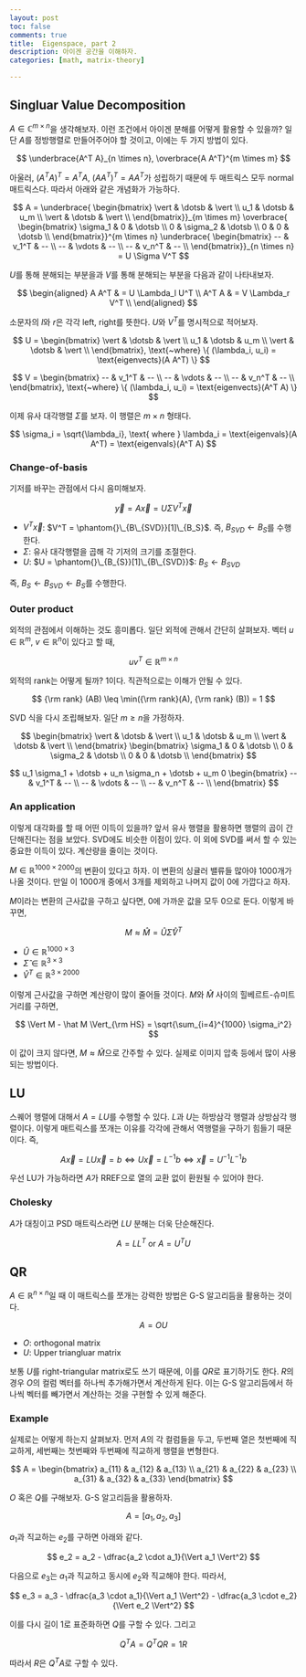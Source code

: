 ```yaml
---
layout: post
toc: false
comments: true
title:  Eigenspace, part 2
description: 아이겐 공간을 이해하자.  
categories: [math, matrix-theory]

---
```


## Singluar Value Decomposition

$A \in \mathbb C^{m \times n}$을 생각해보자. 이런 조건에서 아이겐 분해를 어떻게 활용할 수 있을까? 일단 $A$를 정방행렬로 만들어주어야 할 것이고, 이에는 두 가지 방법이 있다. 

$$
\underbrace{A^T A}_{n \times n}, \overbrace{A A^T}^{m \times m}
$$

아울러, $(A^T A)^T = A^T A$, $(AA^T)^T = A A^T$가 성립하기 때문에 두 매트릭스 모두 normal 매트릭스다. 따라서 아래와 같은 개념화가 가능하다. 

$$
A = 
\underbrace{
\begin{bmatrix}
\vert & \dotsb & \vert \\
u_1 & \dotsb & u_m \\
\vert & \dotsb & \vert \\
\end{bmatrix}}_{m \times m}
\overbrace{
\begin{bmatrix}
\sigma_1 & 0 & \dotsb \\
0 & \sigma_2 & \dotsb \\
0 & 0 & \dotsb \\
\end{bmatrix}}^{m \times n}
\underbrace{
\begin{bmatrix}
-- & v_1^T & -- \\
-- & \vdots & -- \\
-- & v_n^T & -- \\
\end{bmatrix}}_{n \times n} =
U \Sigma V^T
$$

$U$를 통해 분해되는 부분을과 $V$를 통해 분해되는 부분을 다음과 같이 나타내보자. 

$$
\begin{aligned}
A A^T & = U \Lambda_l U^T \\
A^T A & = V \Lambda_r V^T \\
\end{aligned}
$$

소문자의 $l$와 $r$은 각각 left, right를 뜻한다. $U$와 $V^T$를 명시적으로 적어보자. 


$$
U = 
\begin{bmatrix}
\vert & \dotsb & \vert \\
u_1 & \dotsb & u_m \\
\vert & \dotsb & \vert \\
\end{bmatrix}, \text{~where}
\{ (\lambda_i, u_i) = \text{eigenvects}(A A^T) \}
$$

$$
V = 
\begin{bmatrix}
-- & v_1^T & -- \\
-- & \vdots & -- \\
-- & v_n^T & -- \\
\end{bmatrix}, \text{~where}
\{ (\lambda_i, u_i) = \text{eigenvects}(A^T A) \}
$$

이제  유사 대각행렬 $\Sigma$를 보자. 이 행렬은 $m \times n$ 형태다. 

$$
\sigma_i = \sqrt{\lambda_i}, \text{ where } \lambda_i = \text{eigenvals}(A A^T) = \text{eigenvals}(A^T A) 
$$

### Change-of-basis 

기저를 바꾸는 관점에서 다시 음미해보자. 

$$
\vec y = A \vec x = U \Sigma V^T \vec x
$$

- $V^T \vec x$: $V^T = \phantom{}\_{B\_{SVD}}[1]\_{B_S}$. 즉, $B_{SVD} \leftarrow B_S$를 수행한다. 
- $\Sigma$: 유사 대각행렬을 곱해 각 기저의 크기를 조절한다. 
- $U$: $U = \phantom{}\_{B_{S}}[1]\_{B\_{SVD}}$: $B_{S} \leftarrow B_{SVD}$

즉, $B_S \leftarrow B_{SVD} \leftarrow B_S$를 수행한다. 

### Outer product 

외적의 관점에서 이해하는 것도 흥미롭다. 일단 외적에 관해서 간단히 살펴보자. 벡터 $u \in \mathbb R^m$, $v \in \mathbb R^n$이 있다고 할 때, 

$$
u v^T \in \mathbb R^{m \times n}
$$

외적의 rank는 어떻게 될까? 1이다. 직관적으로는 이해가 안될 수 있다. 

$$
{\rm rank} (AB) \leq \min({\rm rank}(A), {\rm rank} (B)) =  1
$$

SVD 식을 다시 조립해보자. 일단 $m \geq n$을 가정하자. 

$$
\begin{bmatrix}
\vert & \dotsb & \vert \\
u_1 & \dotsb & u_m \\
\vert & \dotsb & \vert \\
\end{bmatrix}
\begin{bmatrix}
\sigma_1 & 0 & \dotsb \\
0 & \sigma_2 & \dotsb \\
0 & 0 & \dotsb \\
\end{bmatrix} 
$$

$$
u_1 \sigma_1 + \dotsb + u_n \sigma_n + \dotsb + u_m 0
\begin{bmatrix}
-- & v_1^T & -- \\
-- & \vdots & -- \\
-- & v_n^T & -- \\
\end{bmatrix}
$$

### An application 

이렇게 대각화를 할 때 어떤 이득이 있을까? 앞서 유사 행렬을 활용하면 행렬의 곱이 간단해진다는 점을 보았다. SVD에도 비슷한 이점이 있다. 이 외에 SVD를 써서 할 수 있는 중요한 이득이 있다. 계산량을 줄이는 것이다. 

$M \in \mathbb R^{1000 \times 2000}$의 변환이 있다고 하자. 이 변환의 싱귤러 밸류들 많아야 1000개가 나올 것이다. 만일 이 1000개 중에서 3개를 제외하고 나머지 값이 0에 가깝다고 하자.

$M$이라는 변환의 근사값을 구하고 싶다면, 0에 가까운 값을 모두 0으로 둔다. 이렇게 바꾸면, 

$$
M \approx \hat M = \hat U \hat \Sigma \hat V^T
$$ 

- $\hat U \in \mathbb R^{1000 \times 3}$ 
- $\hat \Sigma \in \mathbb R^{3 \times 3}$
- $\hat V^T \in \mathbb R^{3 \times 2000}$

이렇게 근사값을 구하면 계산량이 많이 줄어들 것이다. $M$와 $\hat M$ 사이의 힐베르트-슈미트 거리를 구하면, 

$$
\Vert M - \hat M \Vert_{\rm HS} = \sqrt{\sum_{i=4}^{1000} \sigma_i^2}
$$

이 값이 크지 않다면, $M \approx \hat M$으로 간주할 수 있다. 실제로 이미지 압축 등에서 많이 사용되는 방법이다. 

## LU 

스퀘어 행렬에 대해서 $A = LU$를 수행할 수 있다. $L$과 $U$는 하방삼각 행렬과 상방삼각 행렬이다. 이렇게 매트릭스를 쪼개는 이유를 각각에 관해서 역행렬을 구하기 힘들기 때문이다. 즉, 

$$
A \vec x = LU \vec x = b \Leftrightarrow U \vec x = L^{-1}b \Leftrightarrow \vec x = U^{-1}L^{-1}b
$$

우선 LU가 가능하라면 $A$가 RREF으로 열의 교환 없이 환원될 수 있어야 한다. 

### Cholesky

$A$가 대칭이고 PSD 매트릭스라면 $LU$ 분해는 더욱 단순해진다. 

$$
A = L L^T \text{ or } A = U^T U 
$$
 
## QR 

$A \in \mathbb R^{n \times n}$일 때 이 매트릭스를 쪼개는 강력한 방법은 G-S 알고리듬을 활용하는 것이다. 

$$
A = O U 
$$

- $O$: orthogonal matrix 
- $U$: Upper triangluar matrix 

보통 $U$를 right-triangular matrix로도 쓰기 때문에, 이를 $QR$로 표기하기도 한다. $R$의 경우 $O$의 컬럼 벡터를 하나씩 추가해가면서 계산하게 된다. 이는 G-S 알고리듬에서 하나씩 벡터를 빼가면서 계산하는 것을 구현할 수 있게 해준다. 

### Example 

실제로는 어떻게 하는지 살펴보자. 먼저 $A$의 각 컬럼들을 두고, 두번째 열은 첫번째에 직교하게, 세번째는 첫번째와 두번째에 직교하게 행렬을 변형한다. 

$$
A = 
\begin{bmatrix}
a_{11} & a_{12} & a_{13} \\
a_{21} & a_{22} & a_{23} \\
a_{31} & a_{32} & a_{33} 
\end{bmatrix}
$$

$O$ 혹은 $Q$를 구해보자. G-S 알고리듬을 활용하자. 

$$
A = [a_1, a_2, a_3]
$$

$a_1$과 직교하는 $e_2$를 구하면 아래와 같다. 

$$
e_2 = a_2 - \dfrac{a_2 \cdot a_1}{\Vert a_1 \Vert^2}
$$

다음으로 $e_3$는 $a_1$과 직교하고 동시에 $e_2$와 직교해야 한다. 따라서, 

$$
e_3 = a_3 - \dfrac{a_3 \cdot a_1}{\Vert a_1 \Vert^2} - \dfrac{a_3 \cdot e_2}{\Vert e_2 \Vert^2}
$$ 

이를 다시 길이 1로 표준화하면 $Q$를 구할 수 있다. 그리고 

$$
Q^T A = Q^T Q R = 1 R
$$

따라서 $R$은 $Q^T A$로 구할 수 있다. 
<!--stackedit_data:
eyJoaXN0b3J5IjpbLTkxODg1MTY3OCwtOTQzMTExNTA1LDEzNT
IwNjAyMiwxNDUyNTU2ODEwLDEwNjE2MDExMzcsLTIxMjcwNDQ4
MjksLTE2MjE2NDgzNjksNTkyODAyMDAyLC0yMDIzMzg4NzUwLD
BdfQ==
-->